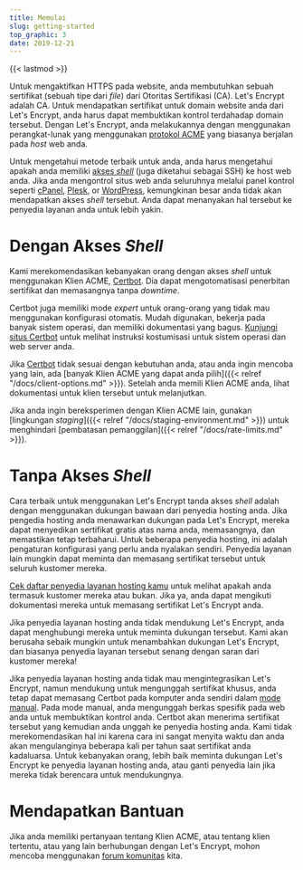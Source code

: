 ```yaml
---
title: Memulai
slug: getting-started
top_graphic: 3
date: 2019-12-21
---
```


{{< lastmod >}}

Untuk mengaktifkan HTTPS pada website, anda membutuhkan sebuah sertifikat (sebuah tipe dari *file*)
dari Otoritas Sertifikasi (CA). Let's Encrypt adalah CA. Untuk mendapatkan sertifikat untuk domain
website anda dari Let's Encrypt, anda harus dapat membuktikan kontrol terdahadap domain
tersebut. Dengan Let's Encrypt, anda melakukannya dengan menggunakan perangkat-lunak yang menggunakan
[protokol ACME](https://ietf-wg-acme.github.io/acme/) yang biasanya berjalan pada *host* web anda.

Untuk mengetahui metode terbaik untuk anda, anda harus mengetahui apakah anda memiliki
[akses *shell*](https://en.wikipedia.org/wiki/Shell_account) (juga diketahui sebagai SSH)
ke host web anda. Jika anda mengontrol situs web anda seluruhnya melalui panel kontrol
seperti [cPanel](https://cpanel.net/), [Plesk](https://www.plesk.com/), or
[WordPress](https://wordpress.org/), kemungkinan besar anda tidak akan mendapatkan
akses *shell* tersebut. Anda dapat menanyakan hal tersebut ke penyedia layanan anda
untuk lebih yakin.

# Dengan Akses *Shell*
Kami merekomendasikan kebanyakan orang dengan akses *shell* untuk menggunakan Klien ACME,
[Certbot]. Dia dapat mengotomatisasi penerbitan sertifikat dan memasangnya tanpa *downtime*.

Certbot juga memiliki mode *expert* untuk orang-orang yang tidak mau menggunakan
konfigurasi otomatis. Mudah digunakan, bekerja pada banyak sistem operasi, 
dan memiliki dokumentasi yang bagus. [Kunjungi situs Certbot][Certbot] untuk melihat
instruksi kostumisasi untuk sistem operasi dan web server anda.

Jika [Certbot] tidak sesuai dengan kebutuhan anda, atau anda ingin mencoba yang lain,
ada [banyak Klien ACME yang dapat anda pilih]({{< relref "/docs/client-options.md" >}}). Setelah anda
memili Klien ACME anda, lihat dokumentasi untuk klien tersebut untuk melanjutkan.

Jika anda ingin bereksperimen dengan Klien ACME lain, gunakan [lingkungan *staging*]({{< relref "/docs/staging-environment.md" >}})
untuk menghindari [pembatasan pemanggilan]({{< relref "/docs/rate-limits.md" >}}).

[Certbot]: https://certbot.eff.org/  "Certbot"

# Tanpa Akses *Shell*

Cara terbaik untuk menggunakan Let's Encrypt tanda akses *shell* adalah dengan
menggunakan dukungan bawaan dari penyedia hosting anda. Jika pengedia hosting anda
menawarkan dukungan pada Let's Encrypt, mereka dapat menyedikan sertifikat gratis
atas nama anda, memasangnya, dan memastikan tetap terbaharui. Untuk beberapa
penyedia hosting, ini adalah pengaturan konfigurasi yang perlu anda nyalakan sendiri.
Penyedia layanan lain mungkin dapat meminta dan memasang sertifikat tersebut untuk
seluruh kustomer mereka.

[Cek daftar penyedia layanan hosting kamu](https://community.letsencrypt.org/t/web-hosting-who-support-lets-encrypt/6920)
untuk melihat apakah anda termasuk kustomer mereka atau bukan. Jika ya, anda dapat
mengikuti dokumentasi mereka untuk memasang sertifikat Let's Encrypt anda.

Jika penyedia layanan hosting anda tidak mendukung Let's Encrypt, anda dapat
menghubungi mereka untuk meminta dukungan tersebut. Kami akan berusaha sebaik mungkin
untuk menambahkan dukungan Let's Encrypt, dan biasanya penyedia layanan tersebut
senang dengan saran dari kustomer mereka!

Jika penyedia layanan hosting anda tidak mau mengintegrasikan Let's Encrypt, namun
mendukung untuk mengunggah sertifikat khusus, anda tetap dapat memasang Certbot
pada komputer anda sendiri dalam [mode manual](https://certbot.eff.org/docs/using.html#manual).
Pada mode manual, anda mengunggah berkas spesifik pada web anda untuk membuktikan kontrol
anda. Certbot akan menerima sertifikat tersebut yang kemudian anda unggah ke penyedia
hosting anda. Kami tidak merekomendasikan hal ini karena cara ini sangat menyita waktu
dan anda akan mengulanginya beberapa kali per tahun saat sertifikat anda kadaluarsa.
Untuk kebanyakan orang, lebih baik meminta dukungan Let's Encrypt ke penyedia
layanan hosting anda, atau ganti penyedia lain jika mereka tidak berencara untuk
mendukungnya.

# Mendapatkan Bantuan
Jika anda memiliki pertanyaan tentang Klien ACME, atau tentang klien tertentu, atau
yang lain berhubungan dengan Let's Encrypt, mohon mencoba menggunakan [forum komunitas](https://community.letsencrypt.org/)
kita.
